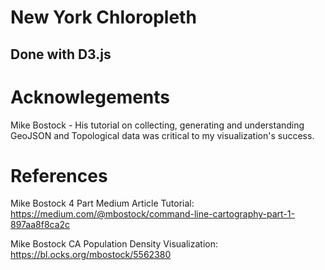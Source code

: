 # New York Chloropleth
## Done with D3.js

# Acknowlegements
Mike Bostock - His tutorial on collecting, generating and understanding GeoJSON and Topological data was critical to my visualization's success. 

# References
Mike Bostock 4 Part Medium Article Tutorial:
https://medium.com/@mbostock/command-line-cartography-part-1-897aa8f8ca2c

Mike Bostock CA Population Density Visualization:
https://bl.ocks.org/mbostock/5562380
